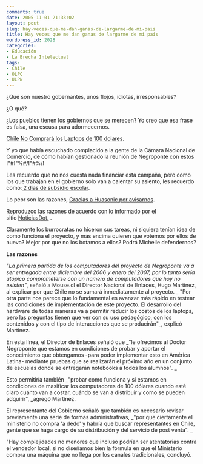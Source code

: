 ```yaml
---
comments: true
date: 2005-11-01 21:33:02
layout: post
slug: hay-veces-que-me-dan-ganas-de-largarme-de-mi-pais
title: Hay veces que me dan ganas de largarme de mi país
wordpress_id: 2028
categories:
- Educación
- La Brecha Intelectual
tags:
- Chile
- OLPC
- ULPN
---
```


¿Qué son nuestro gobernantes, unos flojos, idiotas, irresponsables?

¿O qué?

¿Los pueblos tienen los gobiernos que se merecen? Yo creo que esa frase es falsa, una escusa para adormecernos.

[Chile No Comprará los Laptops de 100 dolares](http://web.archive.org/web/20080419070319/http://www.noticiasdot.com/publicaciones/2005/1005/2810/noticias/noticias_281005-09.htm).

Y yo que había escuchado complacido a la gente de la Cámara Nacional de Comercio, de cómo habían gestionado la reunión de Negroponte con estos !"#!"%#/!"#%/!

Les recuerdo que no nos cuesta nada financiar esta campaña, pero como los que trabajan en el gobierno solo van a calentar su asiento, les recuerdo como:[ 2 días de subsidio escolar](http://web.archive.org/web/20080419070319/http://www.lnds.net/2005/09/un_laptop_para_cada_escolar.html).

Lo peor son las razones, [Gracias a Huasonic por avisarnos](http://web.archive.org/web/20080419070319/http://www.huasonic.com/2005/10/31/el-gobierno-chileno-y-su-particular-punto-de-vista/).


Reproduzco las razones de acuerdo con lo informado por el sitio [NoticiasDot.](http://web.archive.org/web/20080419070319/http://www.noticiasdot.com/publicaciones/2005/1005/2810/noticias/noticias_281005-09.htm)
[](http://web.archive.org/web/20080419070319/http://www.huasonic.com/2005/10/31/el-gobierno-chileno-y-su-particular-punto-de-vista/).

Claramente los burrocratas no hiceron sus tareas, ni siquiera tenían idea de como funciona el proyecto, y más encima quieren que votemos por ellos de nuevo? Mejor por que no los botamos a ellos? Podrá Michelle defendernos?

**Las razones**

_"La primera partida de los computadores del proyecto de Negroponte va a ser entregada entre diciembre del 2006 y enero del 2007, por lo tanto sería utópico comprometerse con un número de computadores que hoy no existen"_, señaló a Mouse.cl el Director Nacional de Enlaces, Hugo Martínez, al explicar por que Chile no se sumará inmediatamente al proyecto.
_
"Por otra parte nos parece que lo fundamental es avanzar más rápido en testear las condiciones de implementación de este proyecto. El desarrollo del hardware de todas maneras va a permitir reducir los costos de los laptops, pero las preguntas tienen que ver con su uso pedagógico, con los contenidos y con el tipo de interacciones que se producirán"_, explicó Martínez.

En esta línea, el Director de Enlaces señaló que _"le ofrecimos al Doctor Negroponte que estamos en condiciones de probar y aportar el conocimiento que obtengamos -para poder implementar esto en América Latina- mediante pruebas que se realizarán el próximo año en un conjunto de escuelas donde se entregarán notebooks a todos los alumnos". _

Esto permitiría también _"probar como funciona y si estamos en condiciones de masificar los computadores de 100 dólares cuando esté claro cuánto van a costar, cuándo se van a distribuir y como se pueden adquirir", _agregó Martínez.

El representante del Gobierno señaló que también es necesario revisar previamente una serie de formas administrativas, _"por que ciertamente el ministerio no compra 'a dedo' y habría que buscar representantes en Chile, gente que se haga cargo de su distribución y del servicio de post venta". _

"Hay complejidades no menores que incluso podrían ser atentatorias contra el vendedor local, si no diseñamos bien la fórmula en que el Ministerio compra una máquina que no llega por los canales tradicionales, concluyó.
